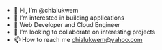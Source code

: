 - 👋 Hi, I’m @chialukwem
- 👀 I’m interested in building applications
- 🌱 Web Developer and Cloud Engineer
- 💞️ I’m looking to collaborate on interesting projects
- 📫 How to reach me chialukwem@yahoo.com

<!---
chialukwem/chialukwem is a ✨ special ✨ repository because its `README.md` (this file) appears on your GitHub profile.
You can click the Preview link to take a look at your changes.
--->
